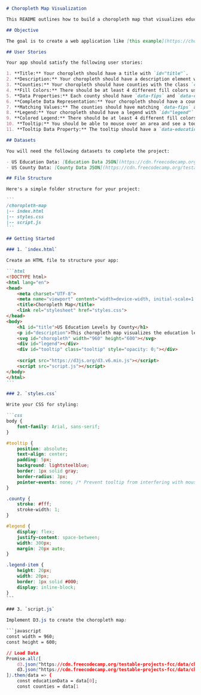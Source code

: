 ````markdown

# Choropleth Map Visualization

This README outlines how to build a choropleth map that visualizes education data across the United States using D3.js, HTML, CSS, and JavaScript. The application meets the requirements outlined by FreeCodeCamp, ensuring a functional and engaging user experience.

## Objective

The goal is to create a web application like [this example](https://choropleth-map.freecodecamp.rocks), fulfilling several user stories, and enabling users to visualize education data through a colorful map.

## User Stories

Your app should satisfy the following user stories:

1. **Title:** Your choropleth should have a title with `id="title"`.
2. **Description:** Your choropleth should have a description element with `id="description"`.
3. **Counties:** Your choropleth should have counties with the class `county` that represent the data.
4. **Fill Colors:** There should be at least 4 different fill colors used for the counties.
5. **Data Properties:** Each county should have `data-fips` and `data-education` properties for its corresponding values.
6. **Complete Data Representation:** Your choropleth should have a county for each provided data point.
7. **Matching Values:** The counties should have matching `data-fips` and `data-education` values as per sample data.
8. **Legend:** Your choropleth should have a legend with `id="legend"`.
9. **Colored Legend:** There should be at least 4 different fill colors used for the legend.
10. **Tooltip:** You should be able to mouse over an area and see a tooltip with `id="tooltip"` that displays more information.
11. **Tooltip Data Property:** The tooltip should have a `data-education` property that corresponds to the `data-education` of the active area.

## Datasets

You will need the following datasets to complete the project:

- US Education Data: [Education Data JSON](https://cdn.freecodecamp.org/testable-projects-fcc/data/choropleth_map/for_user_education.json)
- US County Data: [County Data JSON](https://cdn.freecodecamp.org/testable-projects-fcc/data/choropleth_map/counties.json)

## File Structure

Here's a simple folder structure for your project:

```
/choropleth-map
|-- index.html
|-- styles.css
|-- script.js
```

## Getting Started

### 1. `index.html`

Create an HTML file to structure your app:

```html
<!DOCTYPE html>
<html lang="en">
<head>
    <meta charset="UTF-8">
    <meta name="viewport" content="width=device-width, initial-scale=1.0">
    <title>Choropleth Map</title>
    <link rel="stylesheet" href="styles.css">
</head>
<body>
    <h1 id="title">US Education Levels by County</h1>
    <p id="description">This choropleth map visualizes the education levels across counties in the United States based on data.</p>
    <svg id="choropleth" width="960" height="600"></svg>
    <div id="legend"></div>
    <div id="tooltip" class="tooltip" style="opacity: 0;"></div>
    
    <script src="https://d3js.org/d3.v6.min.js"></script>
    <script src="script.js"></script>
</body>
</html>
```

### 2. `styles.css`

Write your CSS for styling:

```css
body {
    font-family: Arial, sans-serif;
}

#tooltip {
    position: absolute;
    text-align: center;
    padding: 5px;
    background: lightsteelblue;
    border: 1px solid gray;
    border-radius: 3px;
    pointer-events: none; /* Prevent tooltip from interfering with mouse events */
}

.county {
    stroke: #fff;
    stroke-width: 1;
}

#legend {
    display: flex;
    justify-content: space-between;
    width: 300px;
    margin: 20px auto;
}

.legend-item {
    height: 20px;
    width: 20px;
    border: 1px solid #000;
    display: inline-block;
}
```

### 3. `script.js`

Implement D3.js to create the choropleth map:

```javascript
const width = 960;
const height = 600;

// Load Data
Promise.all([
    d3.json("https://cdn.freecodecamp.org/testable-projects-fcc/data/choropleth_map/for_user_education.json"),
    d3.json("https://cdn.freecodecamp.org/testable-projects-fcc/data/choropleth_map/counties.json"),
]).then(data => {
    const educationData = data[0];
    const counties = data[1
